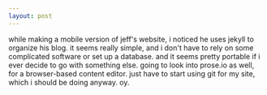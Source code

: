 ```yaml
---
layout: post
---
```


while making a mobile version of jeff's website, i noticed he uses jekyll to organize his blog. it seems really simple, and i don't have to rely on some complicated software or set up a database. and it seems pretty portable if i ever decide to go with something else. going to look into prose.io as well, for a browser-based content editor. just have to start using git for my site, which i should be doing anyway. oy.
